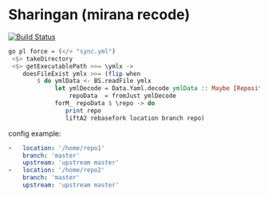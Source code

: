 Sharingan (mirana recode)
========================

[![Build Status](https://travis-ci.org/Heather/Sharingan.png?branch=master)](https://travis-ci.org/Heather/Sharingan)

```haskell
go pl force = (</> "sync.yml")
 <$> takeDirectory 
 <$> getExecutablePath >>= \ymlx ->
    doesFileExist ymlx >>= (flip when
        $ do ymlData <- BS.readFile ymlx
             let ymlDecode = Data.Yaml.decode ymlData :: Maybe [Repository]
                 repoData  = fromJust ymlDecode
             forM_ repoData $ \repo -> do
                print repo
                liftA2 rebasefork location branch repo)
```

config example:

```yaml
-   location: '/home/repo1'
    branch: 'master'
    upstream: 'upstream master'
-   location: '/home/repo2'
    branch: 'master'
    upstream: 'upstream master'
```
